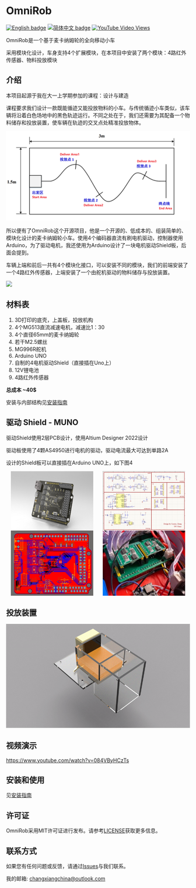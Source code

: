 # OmniRob

[![English badge](https://img.shields.io/badge/%E8%8B%B1%E6%96%87-English-blue)](./README.md)
[![简体中文 badge](https://img.shields.io/badge/%E7%AE%80%E4%BD%93%E4%B8%AD%E6%96%87-Simplified%20Chinese-green)](./README-zh_cn.md)
[![YouTube Video Views](https://img.shields.io/youtube/views/084VByHCzTs)](https://www.youtube.com/watch?v=084VByHCzTs)


OmniRob是一个基于麦卡纳姆轮的全向移动小车

采用模块化设计，车身支持4个扩展模块，在本项目中安装了两个模块：4路红外传感器、物料投放模块

介绍
--

本项目起源于我在大一上学期参加的课程：设计与建造

课程要求我们设计一款既能循迹又能投放物料的小车。与传统循迹小车类似，该车辆将沿着白色场地中的黑色轨迹运行。不同之处在于，我们还需要为其配备一个物料储存和投放装置，使车辆在轨迹的交叉点处精准投放物体。

![](3.Image/TrackLayout.png)

所以便有了OmniRob这个开源项目，他是一个开源的、低成本的、组装简单的、模块化设计的麦卡纳姆轮小车。使用4个编码器直流有刷电机驱动，控制器使用Arduino，为了驱动电机，我还使用为Arduino设计了一块电机驱动Shield板，后面会提到。

车辆上端和前后一共有4个模块化接口，可以安装不同的模块，我们的前端安装了一个4路红外传感器，上端安装了一个由舵机驱动的物料储存与投放装置。

![](3.Image/2.jpg)

材料表
--

1. 3D打印的底壳，上盖板，投放机构
2. 4个MG513直流减速电机，减速比1：30
3. 4个直径65mm的麦卡纳姆轮
4. 若干M2.5螺丝
5. MG996R舵机
6. Arduino UNO
7. 自制的4电机驱动Shield（直接插在Uno上）
8. 12V锂电池
9. 4路红外传感器

**总成本 ~40$**

安装与内部结构见[安装指南](https://github.com/CassiusXiang/OmniRob/blob/main/Installation.md)

## 驱动 Shield - MUNO

驱动Shield使用2层PCB设计，使用Altium Designer 2022设计

驱动板使用了4颗AS4950进行电机的驱动，驱动电流最大可达到单路2A

设计的Shield板可以直接插在Arduino UNO上，如下图4

<div style="display: flex; justify-content: space-around; flex-wrap: wrap;">
    <img src="3.Image/Shield.jpg" style="width: 45%; max-width: 400px;"/>
    <img src="3.Image/Sch.png" style="width: 45%; max-width: 400px;"/>
    <img src="3.Image/Layout.png" style="width: 45%; max-width: 400px;"/>
    <img src="3.Image/Shield_and_UNO.jpg" style="width: 45%; max-width: 400px;"/>
</div>

## 投放装置

![](3.Image/deliver.gif)

## 视频演示

https://www.youtube.com/watch?v=084VByHCzTs

安装和使用
--

见[安装指南](https://github.com/CassiusXiang/OmniRob/blob/main/Installation.md)

许可证
---

OmniRob采用MIT许可证进行发布。请参考[LICENSE](https://github.com/CassiusXiang/OmniRob/blob/main/LICENSE)获取更多信息。

联系方式
----

如果您有任何问题或反馈，请通过[Issues](https://github.com/CassiusXiang/OmniRob/issues)与我们联系。

我的邮箱: changxiangchina@outlook.com
